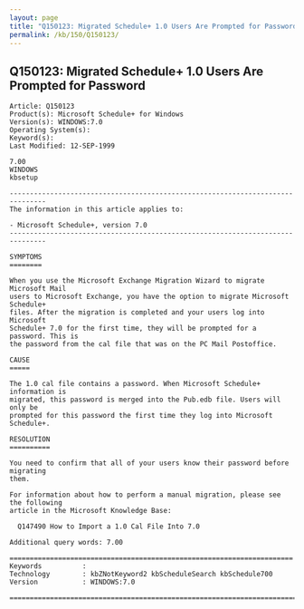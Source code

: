 ```yaml
---
layout: page
title: "Q150123: Migrated Schedule+ 1.0 Users Are Prompted for Password"
permalink: /kb/150/Q150123/
---
```


## Q150123: Migrated Schedule+ 1.0 Users Are Prompted for Password

	Article: Q150123
	Product(s): Microsoft Schedule+ for Windows
	Version(s): WINDOWS:7.0
	Operating System(s): 
	Keyword(s): 
	Last Modified: 12-SEP-1999
	
	7.00
	WINDOWS
	kbsetup
	
	-------------------------------------------------------------------------------
	The information in this article applies to:
	
	- Microsoft Schedule+, version 7.0 
	-------------------------------------------------------------------------------
	
	SYMPTOMS
	========
	
	When you use the Microsoft Exchange Migration Wizard to migrate Microsoft Mail
	users to Microsoft Exchange, you have the option to migrate Microsoft Schedule+
	files. After the migration is completed and your users log into Microsoft
	Schedule+ 7.0 for the first time, they will be prompted for a password. This is
	the password from the cal file that was on the PC Mail Postoffice.
	
	CAUSE
	=====
	
	The 1.0 cal file contains a password. When Microsoft Schedule+ information is
	migrated, this password is merged into the Pub.edb file. Users will only be
	prompted for this password the first time they log into Microsoft Schedule+.
	
	RESOLUTION
	==========
	
	You need to confirm that all of your users know their password before migrating
	them.
	
	For information about how to perform a manual migration, please see the following
	article in the Microsoft Knowledge Base:
	
	  Q147490 How to Import a 1.0 Cal File Into 7.0
	
	Additional query words: 7.00
	
	======================================================================
	Keywords          :  
	Technology        : kbZNotKeyword2 kbScheduleSearch kbSchedule700
	Version           : WINDOWS:7.0
	
	=============================================================================
	
